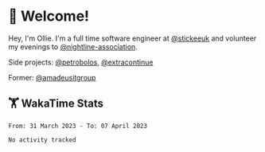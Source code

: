 # 👋 Welcome!

Hey, I'm Ollie. I'm a full time software engineer at [@stickeeuk](https://www.github.com/stickeeuk) and volunteer my evenings to [@nightline-association](https://www.github.com/nightline-association).

Side projects: [@petrobolos](https://github.com/petrobolos), [@extracontinue](https://github.com/extracontinue)

Former: [@amadeusitgroup](https://github.com/amadeusitgroup) 

## 🏋 WakaTime Stats

<!--START_SECTION:waka-->

```text
From: 31 March 2023 - To: 07 April 2023

No activity tracked
```

<!--END_SECTION:waka-->
